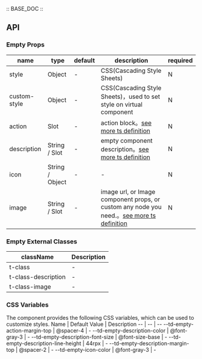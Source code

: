 :: BASE_DOC ::

## API

### Empty Props

name | type | default | description | required
-- | -- | -- | -- | --
style | Object | - | CSS(Cascading Style Sheets) | N
custom-style | Object | - | CSS(Cascading Style Sheets)，used to set style on virtual component | N
action | Slot | - | action block。[see more ts definition](https://github.com/Tencent/tdesign-miniprogram/blob/develop/src/common/common.ts) | N
description | String / Slot | - | empty component description。[see more ts definition](https://github.com/Tencent/tdesign-miniprogram/blob/develop/src/common/common.ts) | N
icon | String / Object | - | \- | N
image | String / Slot | - | image url, or Image component props, or custom any node you need.。[see more ts definition](https://github.com/Tencent/tdesign-miniprogram/blob/develop/src/common/common.ts) | N
### Empty External Classes

className | Description
-- | --
t-class | \-
t-class-description | \-
t-class-image | \-

### CSS Variables

The component provides the following CSS variables, which can be used to customize styles.
Name | Default Value | Description
-- | -- | --
--td-empty-action-margin-top | @spacer-4 | -
--td-empty-description-color | @font-gray-3 | -
--td-empty-description-font-size | @font-size-base | -
--td-empty-description-line-height | 44rpx | -
--td-empty-description-margin-top | @spacer-2 | -
--td-empty-icon-color | @font-gray-3 | -
